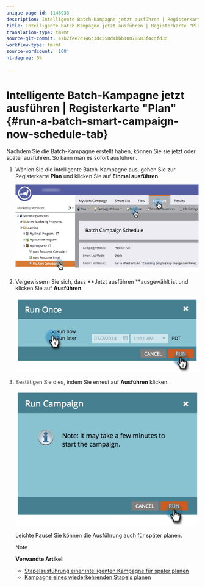 ```yaml
---
unique-page-id: 1146933
description: Intelligente Batch-Kampagne jetzt ausführen | Registerkarte "Plan"- Marketing Docs - Produktdokumentation
title: Intelligente Batch-Kampagne jetzt ausführen | Registerkarte "Plan"
translation-type: tm+mt
source-git-commit: 47b2fee7d146c3dc558d4bbb10070683f4cdfd3d
workflow-type: tm+mt
source-wordcount: '108'
ht-degree: 0%

---
```



# Intelligente Batch-Kampagne jetzt ausführen | Registerkarte &quot;Plan&quot; {#run-a-batch-smart-campaign-now-schedule-tab}

Nachdem Sie die Batch-Kampagne erstellt haben, können Sie sie jetzt oder später ausführen. So kann man es sofort ausführen.

1. Wählen Sie die intelligente Batch-Kampagne aus, gehen Sie zur Registerkarte **Plan** und klicken Sie auf **Einmal ausführen**.

   ![](assets/runcampaignnow-hands.png)

1. Vergewissern Sie sich, dass **Jetzt ausführen **ausgewählt ist und klicken Sie auf **Ausführen**.

   ![](assets/image2014-9-19-15-3a57-3a4.png)

1. Bestätigen Sie dies, indem Sie erneut auf **Ausführen** klicken.

   ![](assets/image2014-9-19-15-3a57-3a19.png)

   Leichte Pause! Sie können die Ausführung auch für später [](schedule-a-batch-smart-campaign-to-run-later.md) planen.

   >[!NOTE]
   >
   >**Verwandte Artikel**
   >
   >    
   >    
   >    * [Stapelausführung einer intelligenten Kampagne für später planen](schedule-a-batch-smart-campaign-to-run-later.md)
   >    * [Kampagne eines wiederkehrenden Stapels planen](schedule-a-recurring-batch-campaign.md)


